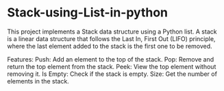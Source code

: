 # Stack-using-List-in-python
This project implements a Stack data structure using a Python list. A stack is a linear data structure that follows the Last In, First Out (LIFO) principle, where the last element added to the stack is the first one to be removed.  

Features:
Push: Add an element to the top of the stack.
Pop: Remove and return the top element from the stack.
Peek: View the top element without removing it.
Is Empty: Check if the stack is empty.
Size: Get the number of elements in the stack.